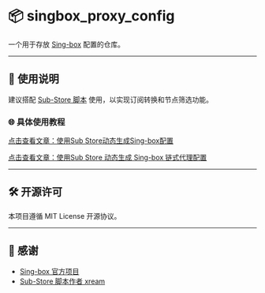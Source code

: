 # 📦 singbox_proxy_config

一个用于存放 [Sing-box](https://sing-box.sagernet.org/) 配置的仓库。

---

## 🚀 使用说明

建议搭配 [Sub-Store 脚本](https://github.com/xream/scripts) 使用，以实现订阅转换和节点筛选功能。

### 🌐 具体使用教程

[点击查看文章：使用Sub Store动态生成Sing-box配置](https://www.tsy.ink/archives/2025/08/?p=101)

[点击查看文章：使用Sub Store 动态生成 Sing-box 链式代理配置](https://www.tsy.ink/archives/2025/08/?p=118)

---

## 🛠️ 开源许可

本项目遵循 MIT License 开源协议。

---

## 🙏 感谢

- [Sing-box 官方项目](https://github.com/SagerNet/sing-box)
- [Sub-Store 脚本作者 xream](https://github.com/xream/scripts)

